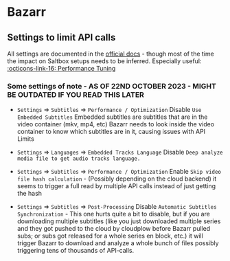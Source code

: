 # Bazarr

## Settings to limit API calls

All settings are documented in the [official docs](https://wiki.bazarr.media) - though most of the time the impact on Saltbox setups needs to be inferred.
Especially useful: [:octicons-link-16: Performance Tuning](https://wiki.bazarr.media/Additional-Configuration/Performance-Tuning/)

### Some settings of note - AS OF 22ND OCTOBER 2023 - MIGHT BE OUTDATED IF YOU READ THIS LATER

- `Settings` => `Subtitles` => `Performance / Optimization` Disable `Use Embedded Subtitles` Embedded subtitles are subtitles that are in the video container (mkv, mp4, etc) Bazarr needs to look inside the video container to know which subtitles are in it, causing issues with API Limits 

- `Settings` => `Languages` => `Embedded Tracks Language` Disable `Deep analyze media file to get audio tracks language.`

- `Settings` => `Subtitles` => `Performance / Optimization` Enable `Skip video file hash calculation` - (Possibly depending on the cloud backend) it seems to trigger a full read by multiple API calls instead of just getting the hash

- `Settings` => `Subtitles` => `Post-Processing` Disable `Automatic Subtitles Synchronization` - This one hurts quite a bit to disable, but if you are downloading multiple subtitles (like you just downloaded multiple series and they got pushed to the cloud by cloudplow before Bazarr pulled subs; or subs got released for a whole series en block, etc.) it will trigger Bazarr to download and analyze a whole bunch of files possibly triggering tens of thousands of API-calls.
